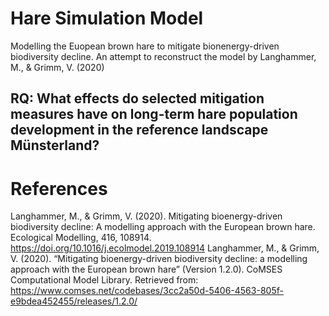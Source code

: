 # Hare Simulation Model

Modelling the Euopean brown hare to mitigate bionenergy-driven biodiversity decline.
An attempt to reconstruct the model by Langhammer, M., & Grimm, V. (2020)

## RQ: What effects do selected mitigation measures have on long-term hare population development in the reference landscape Münsterland?

# References
Langhammer, M., & Grimm, V. (2020). Mitigating bioenergy-driven biodiversity decline: A modelling approach with the European brown hare. Ecological Modelling, 416, 108914. https://doi.org/10.1016/j.ecolmodel.2019.108914
Langhammer, M., & Grimm, V. (2020). “Mitigating bioenergy-driven biodiversity decline: a modelling approach with the European brown hare” (Version 1.2.0). CoMSES Computational Model Library. Retrieved from: https://www.comses.net/codebases/3cc2a50d-5406-4563-805f-e9bdea452455/releases/1.2.0/
